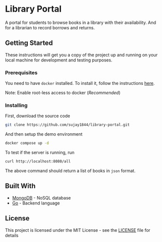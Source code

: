 # Library Portal

A portal for students to browse books in a library with their availability. And for a librarian to record borrows and returns.

## Getting Started

These instructions will get you a copy of the project up and running on your local machine for development and testing purposes.

### Prerequisites

You need to have `docker` installed. To install it, follow the instructions [here](https://docs.docker.com/engine/install/).

Note: Enable root-less access to docker (*Recommended*)

### Installing

First, download the source code

```bash
git clone https://github.com/sujay1844/library-portal.git
```

And then setup the demo environment

```bash
docker compose up -d
```

To test if the server is running, run

```bash
curl http://localhost:8080/all
```

The above command should return a list of books in `json` format.


## Built With

- [MongoDB](https://mongodb.com) - NoSQL database
- [Go](https://go.dev) - Backend language

## License

This project is licensed under the MIT License - see the [LICENSE](./LICENSE) file for details
